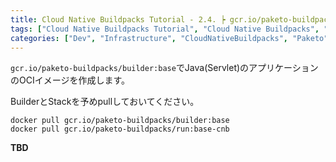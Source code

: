 ```yaml
---
title: Cloud Native Buildpacks Tutorial - 2.4. ┝ gcr.io/paketo-buildpacks/builder:base BuilderでJavaアプリ(Servlet)のOCIイメージを作成
tags: ["Cloud Native Buildpacks Tutorial", "Cloud Native Buildpacks", "Paketo", "Series"]
categories: ["Dev", "Infrastructure", "CloudNativeBuildpacks", "Paketo"]
---
```


`gcr.io/paketo-buildpacks/builder:base`でJava(Servlet)のアプリケーションのOCIイメージを作成します。

BuilderとStackを予めpullしておいてください。

```
docker pull gcr.io/paketo-buildpacks/builder:base
docker pull gcr.io/paketo-buildpacks/run:base-cnb
```

**TBD**